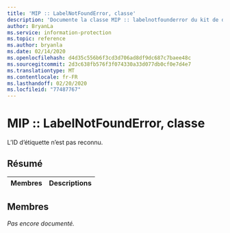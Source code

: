 ```yaml
---
title: 'MIP :: LabelNotFoundError, classe'
description: 'Documente la classe MIP :: labelnotfounderror du kit de développement logiciel (SDK) Microsoft Information Protection (MIP).'
author: BryanLa
ms.service: information-protection
ms.topic: reference
ms.author: bryanla
ms.date: 02/14/2020
ms.openlocfilehash: d4d35c556b6f3cd3d706ad8df9dc687c7baee48c
ms.sourcegitcommit: 2d3c638fb576f3f074330a33d077db0cf0e7d4e7
ms.translationtype: MT
ms.contentlocale: fr-FR
ms.lasthandoff: 02/20/2020
ms.locfileid: "77487767"
---
```

# <a name="class-miplabelnotfounderror"></a>MIP :: LabelNotFoundError, classe 
L’ID d’étiquette n’est pas reconnu.
  
## <a name="summary"></a>Résumé
 Membres                        | Descriptions                                
--------------------------------|---------------------------------------------
  
## <a name="members"></a>Membres
_Pas encore documenté._
